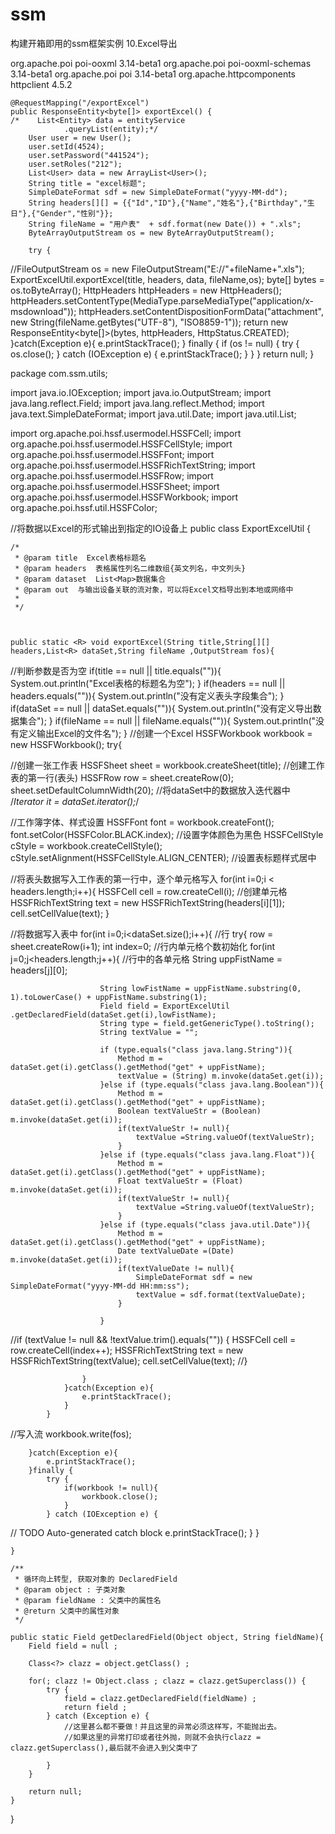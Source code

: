 # ssm
构建开箱即用的ssm框架实例
10.Excel导出
<!--导出excel需要的包-->
<dependency>
    <groupId>org.apache.poi</groupId>
    <artifactId>poi-ooxml</artifactId>
    <version>3.14-beta1</version>
</dependency>
<dependency>
    <groupId>org.apache.poi</groupId>
    <artifactId>poi-ooxml-schemas</artifactId>
    <version>3.14-beta1</version>
</dependency>
<dependency>
    <groupId>org.apache.poi</groupId>
    <artifactId>poi</artifactId>
    <version>3.14-beta1</version>
</dependency>
<dependency>
    <groupId>org.apache.httpcomponents</groupId>
    <artifactId>httpclient</artifactId>
    <version>4.5.2</version>
</dependency>

    @RequestMapping("/exportExcel")
    public ResponseEntity<byte[]> exportExcel() {
    /*    List<Entity> data = entityService
                .queryList(entity);*/
        User user = new User();
        user.setId(4524);
        user.setPassword("441524");
        user.setRoles("212");
        List<User> data = new ArrayList<User>();
        String title = "excel标题";
        SimpleDateFormat sdf = new SimpleDateFormat("yyyy-MM-dd");
        String headers[][] = {{"Id","ID"},{"Name","姓名"},{"Birthday","生日"},{"Gender","性别"}};
        String fileName = "用户表"  + sdf.format(new Date()) + ".xls";
        ByteArrayOutputStream os = new ByteArrayOutputStream();

        try {
//FileOutputStream os = new FileOutputStream("E://"+fileName+".xls");
            ExportExcelUtil.exportExcel(title, headers, data, fileName,os);
            byte[] bytes = os.toByteArray();
            HttpHeaders httpHeaders = new HttpHeaders();
            httpHeaders.setContentType(MediaType.parseMediaType("application/x-msdownload"));
            httpHeaders.setContentDispositionFormData("attachment",
                    new String(fileName.getBytes("UTF-8"), "ISO8859-1"));
            return new ResponseEntity<byte[]>(bytes, httpHeaders, HttpStatus.CREATED);
        }catch(Exception e){
            e.printStackTrace();
        } finally {
            if (os != null) {
                try {
                    os.close();
                } catch (IOException e) {
                    e.printStackTrace();
                }
            }
        }
        return null;
    }

package com.ssm.utils;

import java.io.IOException;
import java.io.OutputStream;
import java.lang.reflect.Field;
import java.lang.reflect.Method;
import java.text.SimpleDateFormat;
import java.util.Date;
import java.util.List;


import org.apache.poi.hssf.usermodel.HSSFCell;
import org.apache.poi.hssf.usermodel.HSSFCellStyle;
import org.apache.poi.hssf.usermodel.HSSFFont;
import org.apache.poi.hssf.usermodel.HSSFRichTextString;
import org.apache.poi.hssf.usermodel.HSSFRow;
import org.apache.poi.hssf.usermodel.HSSFSheet;
import org.apache.poi.hssf.usermodel.HSSFWorkbook;
import org.apache.poi.hssf.util.HSSFColor;




//将数据以Excel的形式输出到指定的IO设备上
public class ExportExcelUtil {


    /*
     * @param title  Excel表格标题名
     * @param headers  表格属性列名二维数组{英文列名，中文列头}
     * @param dataset  List<Map>数据集合
     * @param out  与输出设备关联的流对象，可以将Excel文档导出到本地或网络中
     *
     */



    public static <R> void exportExcel(String title,String[][] headers,List<R> dataSet,String fileName ,OutputStream fos){

//判断参数是否为空
        if(title == null || title.equals("")){
            System.out.println("Excel表格的标题名为空");
        }
        if(headers == null || headers.equals("")){
            System.out.println("没有定义表头字段集合");
        }
        if(dataSet == null || dataSet.equals("")){
            System.out.println("没有定义导出数据集合");
        }
        if(fileName == null || fileName.equals("")){
            System.out.println("没有定义输出Excel的文件名");
        }
//创建一个Excel
        HSSFWorkbook workbook = new HSSFWorkbook();
        try{


//创建一张工作表
            HSSFSheet sheet = workbook.createSheet(title);
//创建工作表的第一行(表头)
            HSSFRow row = sheet.createRow(0);
            sheet.setDefaultColumnWidth(20);
//将dataSet中的数据放入迭代器中
            /*Iterator it = dataSet.iterator();*/

//工作簿字体、样式设置
            HSSFFont font = workbook.createFont();
            font.setColor(HSSFColor.BLACK.index);   //设置字体颜色为黑色
            HSSFCellStyle cStyle = workbook.createCellStyle();
            cStyle.setAlignment(HSSFCellStyle.ALIGN_CENTER);   //设置表标题样式居中

//将表头数据写入工作表的第一行中，逐个单元格写入
            for(int i=0;i < headers.length;i++){
                HSSFCell cell = row.createCell(i);   //创建单元格
                HSSFRichTextString text = new HSSFRichTextString(headers[i][1]);
                cell.setCellValue(text);
            }

//将数据写入表中
            for(int i=0;i<dataSet.size();i++){   //行
                try{
                    row = sheet.createRow(i+1);
                    int index=0;  //行内单元格个数初始化
                    for(int j=0;j<headers.length;j++){    //行中的各单元格
                        String uppFistName = headers[j][0];

                        String lowFistName = uppFistName.substring(0, 1).toLowerCase() + uppFistName.substring(1);
                        Field field = ExportExcelUtil .getDeclaredField(dataSet.get(i),lowFistName);
                        String type = field.getGenericType().toString();
                        String textValue = "";

                        if (type.equals("class java.lang.String")){
                            Method m = dataSet.get(i).getClass().getMethod("get" + uppFistName);
                            textValue = (String) m.invoke(dataSet.get(i));
                        }else if (type.equals("class java.lang.Boolean")){
                            Method m = dataSet.get(i).getClass().getMethod("get" + uppFistName);
                            Boolean textValueStr = (Boolean) m.invoke(dataSet.get(i));
                            if(textValueStr != null){
                                textValue =String.valueOf(textValueStr);
                            }
                        }else if (type.equals("class java.lang.Float")){
                            Method m = dataSet.get(i).getClass().getMethod("get" + uppFistName);
                            Float textValueStr = (Float) m.invoke(dataSet.get(i));
                            if(textValueStr != null){
                                textValue =String.valueOf(textValueStr);
                            }
                        }else if (type.equals("class java.util.Date")){
                            Method m = dataSet.get(i).getClass().getMethod("get" + uppFistName);
                            Date textValueDate =(Date) m.invoke(dataSet.get(i));
                            if(textValueDate != null){
                                SimpleDateFormat sdf = new SimpleDateFormat("yyyy-MM-dd HH:mm:ss");
                                textValue = sdf.format(textValueDate);
                            }

                        }

//if (textValue != null && !textValue.trim().equals("")) {
                        HSSFCell cell = row.createCell(index++);
                        HSSFRichTextString text = new HSSFRichTextString(textValue);
                        cell.setCellValue(text);
//}

                    }
                }catch(Exception e){
                    e.printStackTrace();
                }
            }

//写入流
            workbook.write(fos);


        }catch(Exception e){
            e.printStackTrace();
        }finally {
            try {
                if(workbook != null){
                    workbook.close();
                }
            } catch (IOException e) {
// TODO Auto-generated catch block
                e.printStackTrace();
            }
        }



    }

    /**
     * 循环向上转型, 获取对象的 DeclaredField 
     * @param object : 子类对象 
     * @param fieldName : 父类中的属性名 
     * @return 父类中的属性对象
     */

    public static Field getDeclaredField(Object object, String fieldName){
        Field field = null ;

        Class<?> clazz = object.getClass() ;

        for(; clazz != Object.class ; clazz = clazz.getSuperclass()) {
            try {
                field = clazz.getDeclaredField(fieldName) ;
                return field ;
            } catch (Exception e) {
                //这里甚么都不要做！并且这里的异常必须这样写，不能抛出去。  
                //如果这里的异常打印或者往外抛，则就不会执行clazz = clazz.getSuperclass(),最后就不会进入到父类中了  

            }
        }

        return null;
    }
}
